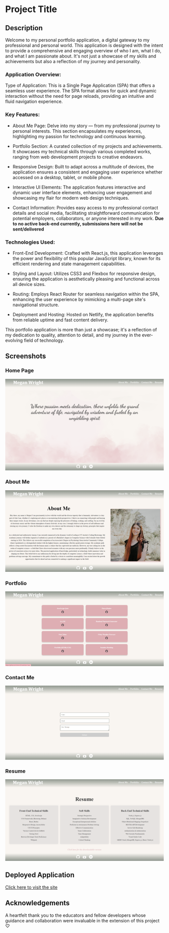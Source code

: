 # Project Title

## Description

Welcome to my personal portfolio application, a digital gateway to my professional and personal world. This application is designed with the intent to provide a comprehensive and engaging overview of who I am, what I do, and what I am passionate about. It's not just a showcase of my skills and achievements but also a reflection of my journey and personality.

### Application Overview:
Type of Application: This is a Single Page Application (SPA) that offers a seamless user experience. The SPA format allows for quick and dynamic interaction without the need for page reloads, providing an intuitive and fluid navigation experience.

### Key Features:

- About Me Page: Delve into my story — from my professional journey to personal interests. This section encapsulates my experiences, highlighting my passion for technology and continuous learning.

- Portfolio Section: A curated collection of my projects and achievements. It showcases my technical skills through various completed works, ranging from web development projects to creative endeavors.

- Responsive Design: Built to adapt across a multitude of devices, the application ensures a consistent and engaging user experience whether accessed on a desktop, tablet, or mobile phone.

- Interactive UI Elements: The application features interactive and dynamic user interface elements, enhancing user engagement and showcasing my flair for modern web design techniques.

- Contact Information: Provides easy access to my professional contact details and social media, facilitating straightforward communication for potential employers, collaborators, or anyone interested in my work. **Due to no active back-end currently, submissions here will not be sent/delivered**

### Technologies Used:
- Front-End Development: Crafted with React.js, this application leverages the power and flexibility of this popular JavaScript library, known for its efficient rendering and state management capabilities.

- Styling and Layout: Utilizes CSS3 and Flexbox for responsive design, ensuring the application is aesthetically pleasing and functional across all device sizes.

- Routing: Employs React Router for seamless navigation within the SPA, enhancing the user experience by mimicking a multi-page site's navigational structure.

- Deployment and Hosting: Hosted on Netlify, the application benefits from reliable uptime and fast content delivery.


This portfolio application is more than just a showcase; it's a reflection of my dedication to quality, attention to detail, and my journey in the ever-evolving field of technology.

## Screenshots

### Home Page
![HomePage](./public/homePage.png)

### About Me
![About Me](./public/aboutMe.png)

### Portfolio
![Portfolio](./public/projects.png)

### Contact Me
![Contact Me](./public/contactMe.png)

### Resume
![Resume](./public/resume.png)

## Deployed Application

[Click here to visit the site](link-to-your-deployed-page)

## Acknowledgements

A heartfelt thank you to the educators and fellow developers whose guidance and collaboration were invaluable in the extension of this project ♡



